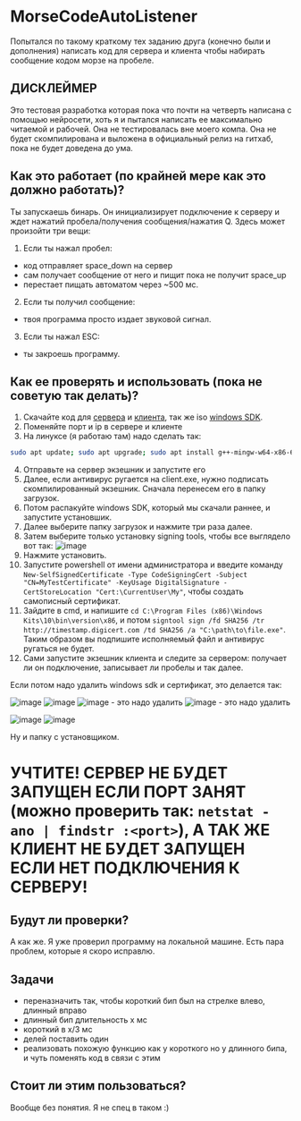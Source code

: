 # MorseCodeAutoListener
Попытался по такому краткому тех заданию друга (конечно были и дополнения) написать код для сервера и клиента чтобы набирать сообщение кодом морзе на пробеле.

## ДИСКЛЕЙМЕР

Это тестовая разработка которая пока что почти на четверть написана с помощью нейросети, хоть я и пытался написать ее максимально читаемой и рабочей. Она не тестировалась вне моего компа. Она не будет скомпилирована и выложена в официальный релиз на гитхаб, пока не будет доведена до ума.

## Как это работает (по крайней мере как это должно работать)?
Ты запускаешь бинарь. Он инициализирует подключение к серверу и ждет нажатий пробела/получения сообщения/нажатия Q. Здесь может произойти три вещи:

1. Если ты нажал пробел:
  - код отправляет space_down на сервер
  - сам получает сообщение от него и пищит пока не получит space_up
  - перестает пищать автоматом через ~500 мс.
2. Если ты получил сообщение:
  - твоя программа просто издает звуковой сигнал.
3. Если ты нажал ESC:
  - ты закроешь программу.

## Как ее проверять и использовать (пока не советую так делать)?

1. Скачайте код для [сервера](https://github.com/Kolya080808/MorseCodeAutoListener/raw/refs/heads/main/server.cpp) и [клиента](https://github.com/Kolya080808/MorseCodeAutoListener/raw/refs/heads/main/client.cpp), так же iso [windows SDK](https://developer.microsoft.com/ru-ru/windows/downloads/windows-sdk/).
2. Поменяйте порт и ip в сервере и клиенте
3. На линуксе (я работаю там) надо сделать так:
```bash
sudo apt update; sudo apt upgrade; sudo apt install g++-mingw-w64-x86-64 -y; x86_64-w64-mingw32-g++ server.cpp -o server.exe -lws2_32 -lwinmm -static; x86_64-w64-mingw32-g++ client.cpp -o client.exe -lwinmm -lws2_32 -static; sleep 10; clear; echo "установлено :)"; sleep 10
```
4. Отправьте на сервер экзешник и запустите его
5. Далее, если антивирус ругается на client.exe, нужно подписать скомпилированный экзешник. Сначала перенесем его в папку загрузок.
6. Потом распакуйте windows SDK, который мы скачали раннее, и запустите установшик.
7. Далее выберите папку загрузок и нажмите три раза далее.
8. Затем выберите только установку signing tools, чтобы все выглядело вот так:
![image](https://github.com/user-attachments/assets/865a7e23-26c1-4178-8a76-1480146cb001)
9. Нажмите установить.
10. Запустите powershell от имени администратора и введите команду `New-SelfSignedCertificate -Type CodeSigningCert -Subject "CN=MyTestCertificate" -KeyUsage DigitalSignature -CertStoreLocation "Cert:\CurrentUser\My"`, чтобы создать самописный сертификат.
11. Зайдите в cmd, и напишите `cd C:\Program Files (x86)\Windows Kits\10\bin\version\x86`, и потом `signtool sign /fd SHA256 /tr http://timestamp.digicert.com /td SHA256 /a "C:\path\to\file.exe"`. Таким образом вы подпишите исполняемый файл и антивирус ругаться не будет.
12. Сами запустите экзешник клиента и следите за сервером: получает ли он подключение, записывает ли пробелы и так далее.

Если потом надо удалить windows sdk и сертификат, это делается так:


![image](https://github.com/user-attachments/assets/d1f8ec4f-e9a6-47ed-b80b-0e5afe50eb9f)
![image](https://github.com/user-attachments/assets/8e1ab20f-3745-4fa9-a8a3-5716fffafb99)
![image](https://github.com/user-attachments/assets/937b12b4-9bc3-4e6e-9ec8-b697a4f919b9) - это надо удалить
![image](https://github.com/user-attachments/assets/f11b7e5f-7ad3-481c-9a08-e643d687da61) - это надо удалить

![image](https://github.com/user-attachments/assets/00ce7c9c-51c8-44d1-b5b6-8ffe2be3c964)
![image](https://github.com/user-attachments/assets/e7867cc5-7d9a-4794-80c0-312a49110d69)

Ну и папку с установщиком.

# УЧТИТЕ! СЕРВЕР НЕ БУДЕТ ЗАПУЩЕН ЕСЛИ ПОРТ ЗАНЯТ (можно проверить так: `netstat -ano | findstr :<port>`), А ТАК ЖЕ КЛИЕНТ НЕ БУДЕТ ЗАПУЩЕН ЕСЛИ НЕТ ПОДКЛЮЧЕНИЯ К СЕРВЕРУ! 

## Будут ли проверки? 

А как же. Я уже проверил программу на локальной машине. Есть пара проблем, которые я скоро исправлю.

## Задачи

- переназначить так, чтобы короткий бип был на стрелке влево, длинный вправо
- длинный бип длительность x мс
- короткий в x/3 мс
- делей поставить один
- реализовать похожую функцию как у короткого но у длинного бипа, и чуть поменять код в связи с этим

## Стоит ли этим пользоваться?

Вообще без понятия. Я не спец в таком :)
